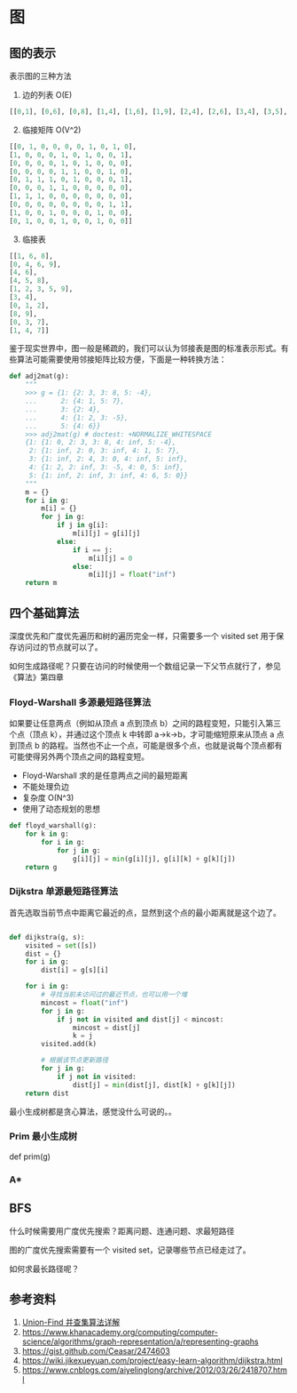 # 图

## 图的表示

表示图的三种方法

1. 边的列表 O(E)

```Python
[[0,1], [0,6], [0,8], [1,4], [1,6], [1,9], [2,4], [2,6], [3,4], [3,5], [3,8], [4,5], [4,9], [7,8], [7,9]]
```

2. 临接矩阵 O(V^2) 

```Python
[[0, 1, 0, 0, 0, 0, 1, 0, 1, 0],
[1, 0, 0, 0, 1, 0, 1, 0, 0, 1],
[0, 0, 0, 0, 1, 0, 1, 0, 0, 0],
[0, 0, 0, 0, 1, 1, 0, 0, 1, 0],
[0, 1, 1, 1, 0, 1, 0, 0, 0, 1],
[0, 0, 0, 1, 1, 0, 0, 0, 0, 0],
[1, 1, 1, 0, 0, 0, 0, 0, 0, 0],
[0, 0, 0, 0, 0, 0, 0, 0, 1, 1],
[1, 0, 0, 1, 0, 0, 0, 1, 0, 0],
[0, 1, 0, 0, 1, 0, 0, 1, 0, 0]]
```

3. 临接表

```Python
[[1, 6, 8],
[0, 4, 6, 9],
[4, 6],
[4, 5, 8],
[1, 2, 3, 5, 9],
[3, 4],
[0, 1, 2],
[8, 9],
[0, 3, 7],
[1, 4, 7]]
```

鉴于现实世界中，图一般是稀疏的，我们可以认为邻接表是图的标准表示形式。有些算法可能需要使用邻接矩阵比较方便，下面是一种转换方法：

```Python
def adj2mat(g):
    """
    >>> g = {1: {2: 3, 3: 8, 5: -4},
    ...      2: {4: 1, 5: 7},
    ...      3: {2: 4},
    ...      4: {1: 2, 3: -5},
    ...      5: {4: 6}}
    >>> adj2mat(g) # doctest: +NORMALIZE_WHITESPACE
    {1: {1: 0, 2: 3, 3: 8, 4: inf, 5: -4},
     2: {1: inf, 2: 0, 3: inf, 4: 1, 5: 7},
     3: {1: inf, 2: 4, 3: 0, 4: inf, 5: inf},
     4: {1: 2, 2: inf, 3: -5, 4: 0, 5: inf},
     5: {1: inf, 2: inf, 3: inf, 4: 6, 5: 0}}
    """
    m = {}
    for i in g:
        m[i] = {}
        for j in g:
            if j in g[i]:
                m[i][j] = g[i][j]
            else:
                if i == j:
                    m[i][j] = 0
                else:
                    m[i][j] = float("inf")
    return m
```

## 四个基础算法

深度优先和广度优先遍历和树的遍历完全一样，只需要多一个 visited set 用于保存访问过的节点就可以了。

如何生成路径呢？只要在访问的时候使用一个数组记录一下父节点就行了，参见《算法》第四章

### Floyd-Warshall 多源最短路径算法

如果要让任意两点（例如从顶点 a 点到顶点 b）之间的路程变短，只能引入第三个点（顶点 k），并通过这个顶点 k 中转即 a->k->b，才可能缩短原来从顶点 a 点到顶点 b 的路程。当然也不止一个点，可能是很多个点，也就是说每个顶点都有可能使得另外两个顶点之间的路程变短。

- Floyd-Warshall 求的是任意两点之间的最短距离
- 不能处理负边
- 复杂度 O(N^3)
- 使用了动态规划的思想

```Python
def floyd_warshall(g):
    for k in g:
        for i in g:
            for j in g:
                g[i][j] = min(g[i][j], g[i][k] + g[k][j])
    return g
```

### Dijkstra 单源最短路径算法

首先选取当前节点中距离它最近的点，显然到这个点的最小距离就是这个边了。

```Python

def dijkstra(g, s):
    visited = set([s])
    dist = {}
    for i in g:
        dist[i] = g[s][i]

    for i in g:
        # 寻找当前未访问过的最近节点，也可以用一个堆
        mincost = float("inf")
        for j in g:
            if j not in visited and dist[j] < mincost:
                mincost = dist[j]
                k = j
        visited.add(k)

        # 根据该节点更新路径
        for j in g:
            if j not in visited:
                dist[j] = min(dist[j], dist[k] + g[k][j])
    return dist
```

最小生成树都是贪心算法，感觉没什么可说的。。

### Prim 最小生成树

def prim(g)







### A*

## BFS

什么时候需要用广度优先搜索？距离问题、连通问题、求最短路径

图的广度优先搜索需要有一个 visited set，记录哪些节点已经走过了。

如何求最长路径呢？

    

## 参考资料

1. [Union-Find 并查集算法详解](https://mp.weixin.qq.com/s?__biz=MzAxODQxMDM0Mw==&mid=2247484751&idx=1&sn=a873c1f51d601bac17f5078c408cc3f6)
2. https://www.khanacademy.org/computing/computer-science/algorithms/graph-representation/a/representing-graphs
3. https://gist.github.com/Ceasar/2474603
4. https://wiki.jikexueyuan.com/project/easy-learn-algorithm/dijkstra.html
5. https://www.cnblogs.com/aiyelinglong/archive/2012/03/26/2418707.html